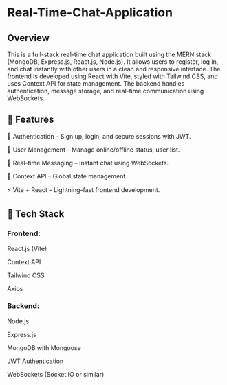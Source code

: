 # Real-Time-Chat-Application

## Overview 

This is a full-stack real-time chat application built using the MERN stack (MongoDB, Express.js, React.js, Node.js). It allows users to register, log in, and chat instantly with other users in a clean and responsive interface. The frontend is developed using React with Vite, styled with Tailwind CSS, and uses Context API for state management. The backend handles authentication, message storage, and real-time communication using WebSockets.


## 🚀 Features
🔐 Authentication – Sign up, login, and secure sessions with JWT.

👤 User Management – Manage online/offline status, user list.

💬 Real-time Messaging – Instant chat using WebSockets.

🧠 Context API – Global state management.

⚡ Vite + React – Lightning-fast frontend development.



## 🧩 Tech Stack
### Frontend:

React.js (Vite)

Context API

Tailwind CSS

Axios

### Backend:

Node.js

Express.js

MongoDB with Mongoose

JWT Authentication

WebSockets (Socket.IO or similar)

